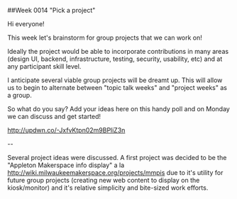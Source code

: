 ##Week 0014 "Pick a project"

Hi everyone!

This week let's brainstorm for group projects that we can work on!

Ideally the project would be able to incorporate contributions in many areas (design UI, backend, infrastructure, testing, security, usability, etc) and at any participant skill level.

I anticipate several viable group projects will be dreamt up. This will allow us to begin to alternate between "topic talk weeks" and "project weeks" as a group.

So what do you say? Add your ideas here on this handy poll and on Monday we can discuss and get started!

http://updwn.co/-JxfvKtpn02m9BPliZ3n

--

Several project ideas were discussed. A first project was decided to be the "Appleton Makerspace info display" a la http://wiki.milwaukeemakerspace.org/projects/mmpis due to it's utility for future group projects (creating new web content to display on the kiosk/monitor) and it's relative simplicity and bite-sized work efforts.
